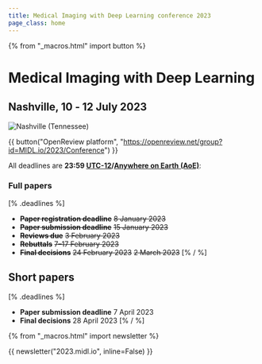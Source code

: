 ```yaml
---
title: Medical Imaging with Deep Learning conference 2023
page_class: home
---
```

{% from "_macros.html" import button %}
# Medical Imaging with Deep Learning
## Nashville, 10 ‑ 12 July 2023
<p class="primary-photo centered">
    <img alt="Nashville (Tennessee)" src="/images/vanderbilt2.jpg">
</p>

{{ button("OpenReview platform", "https://openreview.net/group?id=MIDL.io/2023/Conference") }}

All deadlines are **23:59 [UTC-12](https://www.timeanddate.com/time/zones/aoe)/[Anywhere on Earth (AoE)](https://en.wikipedia.org/wiki/Anywhere_on_Earth)**:
### Full papers
[% .deadlines %]
* **<s>Paper registration deadline</s>** <s>8 January 2023</s>
* **<s>Paper submission deadline</s>** <s>15 January 2023</s>
* **<s>Reviews due</s>** <s>3 February 2023</s>
* **<s>Rebuttals</s>** <s>7&ndash;17 February 2023</s>
* **<s>Final decisions</s>** <s>24 February 2023</s> <s>2 March 2023</s>
[% / %]

## Short papers
[% .deadlines %]
* **Paper submission deadline** 7 April 2023
* **Final decisions** 28 April 2023
[% / %]

{% from "_macros.html" import newsletter %}

{{ newsletter("2023.midl.io", inline=False) }}
